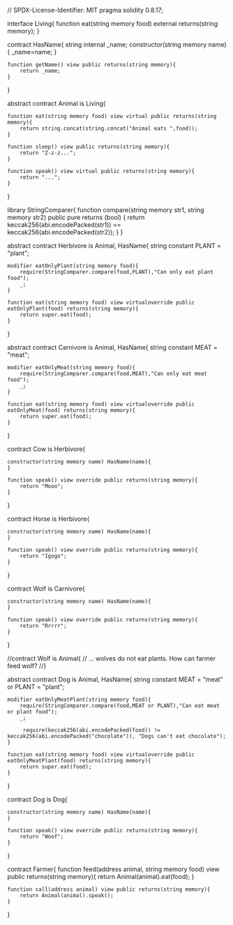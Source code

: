 // SPDX-License-Identifier: MIT
pragma solidity 0.8.17;

interface Living{
    function eat(string memory food) external returns(string memory);
}

contract HasName{
    string internal _name;
    constructor(string memory name){
        _name=name;
    }

    function getName() view public returns(string memory){
        return _name;
    }
}

abstract contract Animal is Living{
    
    function eat(string memory food) view virtual public returns(string memory){
        return string.concat(string.concat("Animal eats ",food));
    }

    function sleep() view public returns(string memory){
        return "Z-z-z...";
    }

    function speak() view virtual public returns(string memory){
        return "...";
    }
}

library StringComparer{
    function compare(string memory str1, string memory str2) public pure returns (bool) {
        return keccak256(abi.encodePacked(str1)) == keccak256(abi.encodePacked(str2));
    }
}

abstract contract Herbivore is Animal, HasName{
    string constant PLANT = "plant";

    modifier eatOnlyPlant(string memory food){
        require(StringComparer.compare(food,PLANT),"Can only eat plant food");
        _;
    }

    function eat(string memory food) view virtualoverride public eatOnlyPlant(food) returns(string memory){
        return super.eat(food);
    }
}

abstract contract Carnivore is Animal, HasName{
    string constant MEAT = "meat";

    modifier eatOnlyMeat(string memory food){
        require(StringComparer.compare(food,MEAT),"Can only eat meat food");
        _;
    }

    function eat(string memory food) view virtualoverride public eatOnlyMeat(food) returns(string memory){
        return super.eat(food);
    }
}

contract Cow is Herbivore{

    constructor(string memory name) HasName(name){
    }

    function speak() view override public returns(string memory){
        return "Mooo";
    }
}

contract Horse is Herbivore{

    constructor(string memory name) HasName(name){
    }

    function speak() view override public returns(string memory){
        return "Igogo";
    }

}

contract Wolf is Carnivore{

    constructor(string memory name) HasName(name){
    }

    function speak() view override public returns(string memory){
        return "Rrrrr";
    }
}


//contract Wolf is Animal{
    // ... wolves do not eat plants. How can farmer feed wolf?
//}


abstract contract Dog is Animal, HasName{
    string constant MEAT = "meat" or PLANT = "plant";

    modifier eatOnlyMeatPlant(string memory food){
        require(StringComparer.compare(food,MEAT or PLANT),"Can eat meat or plant food");
        _;

         require(keccak256(abi.encodePacked(food)) != keccak256(abi.encodePacked("chocolate")), "Dogs can't eat chocolate");
    }

    function eat(string memory food) view virtualoverride public eatOnlyMeatPlant(food) returns(string memory){
        return super.eat(food);
    }
}

contract Dog is Dog{

    constructor(string memory name) HasName(name){
    }

    function speak() view override public returns(string memory){
        return "Woof";
    }

}

contract Farmer{
    function feed(address animal, string memory food) view public returns(string memory){
        return Animal(animal).eat(food);
    }

    function call(address animal) view public returns(string memory){
        return Animal(animal).speak();
    }
}

